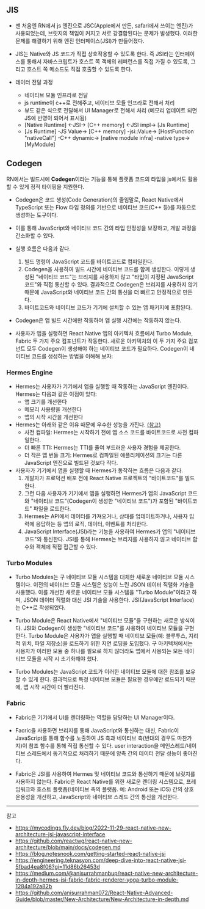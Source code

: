 ## JIS
- 맨 처음엔 RN에서 js 엔진으로 JSC(Apple에서 만든, safari에서 쓰이는 엔진)가 사용되었는데, 브릿지의 책임이 커지고 서로 강결합된다는 문제가 발생했다. 이러한 문제를 해결하기 위해 엔진 인터페이스(JSI)가 만들어졌다.
- JIS는 Native와 JS 코드가 직접 상호작용할 수 있도록 한다. 즉 JSI라는 인터페이스를 통해서 자바스크립트가 호스트 쪽 객체의 레퍼런스를 직접 가질 수 있도록, 그리고 호스트 쪽 메소드도 직접 호출할 수 있도록 한다.

- 데이터 전달 과정
  - 네이티브 모듈 인프라로 전달
  - js runtime이 c++로 전해주고, 네이티브 모듈 인프라로 전해서 처리
  - 뷰도 같은 식으로 전달해서 UI Manager로 전해서 처리 (메모리 업데이트 되면 JS에 반영이 되어서 표시됨)
  - [Native Runtime] <-JSI-> [C++ memory] <-JSI impl-> [Js Runtime]
  - [Js Runtime] -JS Value-> [C++ memory] -jsi::Value-> [HostFunction "nativeCall"] -C++ dynamic-> [native module infra] -native type-> [MyModule]

## Codegen

RN에서는 빌드시에 **Codegen**이라는 기능을 통해 플랫폼 코드의 타입을 js에서도 활용할 수 있게 정적 타이핑을 지원한다. 
- Codegen은 코드 생성(Code Generation)의 줄임말로, React Native에서 TypeScript 또는 Flow 타입 정의를 기반으로 네이티브 코드(C++ 등)를 자동으로 생성하는 도구이다.
- 이를 통해 JavaScript와 네이티브 코드 간의 타입 안정성을 보장하고, 개발 과정을 간소화할 수 있다. 
- 실행 흐름은 다음과 같다. 
    1. 빌드 명령이 JavaScript 코드를 바이트코드로 컴파일한다.
    2. Codegen을 사용하여 빌드 시간에 네이티브 코드를 함께 생성한다.
       이렇게 생성된 "네이티브 코드"는 브리지를 사용하지 않고 "타입이 지정된 JavaScript 코드"와 직접 통신할 수 있다. 
       결과적으로 Codegen은 브리지를 사용하지 않기 때문에 JavaScript와 네이티브 코드 간의 통신을 더 빠르고 안정적으로 만든다.
    3. 바이트코드와 네이티브 코드가 기기에 설치할 수 있는 앱 패키지에 포함된다.
- Codegen은 앱 빌드 시간에만 작동하며 앱 실행 시간에는 작동하지 않는다.

- 사용자가 앱을 실행하면 React Native 앱의 아키텍처 흐름에서 Turbo Module, Fabric 두 가지 주요 컴포넌트가 작동한다. 새로운 아키텍처의 이 두 가지 주요 컴포넌트 모두 Codegen이 생성해야 하는 네이티브 코드가 필요하다. Codegen이 네이티브 코드를 생성하는 방법을 이해해 보자:

### Hermes Engine

- Hermes는 사용자가 기기에서 앱을 실행할 때 작동하는 JavaScript 엔진이다. Hermes는 다음과 같은 이점이 있다:
    - 앱 크기를 개선한다
    - 메모리 사용량을 개선한다
    - 앱의 시작 시간을 개선한다
- Hermes는 아래와 같은 이유 때문에 우수한 성능을 가진다. [(참고)](https://reactnative.dev/blog/2022/07/08/hermes-as-the-default)
  - 사전 컴파일: Hermes는 시작하기 전에 앱 소스 코드를 바이트코드로 사전 컴파일한다.
  - 더 빠른 TTI: Hermes는 TTI를 줄여 부드러운 사용자 경험을 제공한다.
  - 더 작은 앱 번들 크기: Hermes로 컴파일된 애플리케이션의 크기는 다른 JavaScript 엔진으로 빌드된 것보다 작다.
- 사용자가 기기에서 앱을 실행할 때 Hermes가 동작하는 흐름은 다음과 같다.
  1. 개발자가 프로덕션 배포 전에 React Native 프로젝트의 "바이트코드"를 빌드한다. 
  2. 그런 다음 사용자가 기기에서 앱을 실행하면 Hermes가 앱의 JavaScript 코드와 "네이티브 코드"(Codegen이 생성한 "네이티브 코드")가 포함된 "바이트코드" 파일을 로드한다.
  3. Hermes는 API에서 데이터를 가져오거나, 상태를 업데이트하거나, 사용자 입력에 응답하는 등 앱의 로직, 데이터, 이벤트를 처리한다.
  4. JavaScript Interface(JSI)라는 기능을 사용하여 Hermes가 앱의 "네이티브 코드"와 통신한다. JSI를 통해 Hermes는 브리지를 사용하지 않고 네이티브 함수와 객체에 직접 접근할 수 있다.

### Turbo Modules

- Turbo Modules는 구 네이티브 모듈 시스템을 대체한 새로운 네이티브 모듈 시스템이다. 이전의 네이티브 모듈 시스템은 성능이 느린 JSON 데이터 직렬화 기술을 사용했다. 이를 개선한 새로운 네이티브 모듈 시스템을 "Turbo Module"이라고 하며, JSON 데이터 직렬화 대신 JSI 기술을 사용한다. JSI(JavaScript Interface)는 C++로 작성되었다.

- Turbo Module은 React Native에서 "네이티브 모듈"을 구현하는 새로운 방식이다. JSI와 Codegen이 생성한 "네이티브 코드"를 사용하여 네이티브 모듈을 구현한다. Turbo Module은 사용자가 앱을 실행할 때 네이티브 모듈(예: 블루투스, 지리적 위치, 파일 저장소)을 로드하기 위한 지연 로딩을 도입했다. 구 아키텍처에서는 사용자가 이러한 모듈 중 하나를 필요로 하지 않더라도 앱에서 사용되는 모든 네이티브 모듈을 시작 시 초기화해야 했다.

- Turbo Modules는 JavaScript 코드가 이러한 네이티브 모듈에 대한 참조를 보유할 수 있게 한다. 결과적으로 특정 네이티브 모듈은 필요한 경우에만 로드되기 때문에, 앱 시작 시간이 더 빨라진다.

### Fabric

- Fabric은 기기에서 UI를 렌더링하는 역할을 담당하는 UI Manager이다.
- Facric을 사용하면 브리지를 통해 JavaScript와 통신하는 대신, Fabric이 JavaScript를 통해 함수를 노출하여 JS 측과 네이티브 측(반대의 경우도 마찬가지)이 참조 함수를 통해 직접 통신할 수 있다. user interaction을 메인스레드/네이티브 스레드에서 동기적으로 처리하기 때문에 양측 간의 데이터 전달 성능이 좋아진다.

- Fabric은 JSI를 사용하여 Hermes 및 네이티브 코드와 통신하기 때문에 브릿지를 사용하지 않는다. Fabric은 React Native를 위한 새로운 렌더링 시스템으로, 프레임워크와 호스트 플랫폼(네이티브 측의 플랫폼. 예: Android 또는 iOS) 간의 상호 운용성을 개선하고, JavaScript와 네이티브 스레드 간의 통신을 개선한다.


---
참고
- https://mycodings.fly.dev/blog/2022-11-29-react-native-new-architecture-jsi-javascript-interface
- https://github.com/reactwg/react-native-new-architecture/blob/main/docs/codegen.md
- https://blog.notesnook.com/getting-started-react-native-jsi
- https://engineering.teknasyon.com/deep-dive-into-react-native-jsi-5fbad4ea8f06?gi=11d86b26453d
- https://medium.com/@anisurrahmanbup/react-native-new-architecture-in-depth-hermes-jsi-fabric-fabric-renderer-yoga-turbo-module-1284a192a82b
- https://github.com/anisurrahman072/React-Native-Advanced-Guide/blob/master/New-Architecture/New-Architecture-in-depth.md
